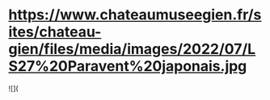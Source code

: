# https://www.chateaumuseegien.fr/sites/chateau-gien/files/media/images/2022/07/LS27%20Paravent%20japonais.jpg

![](
